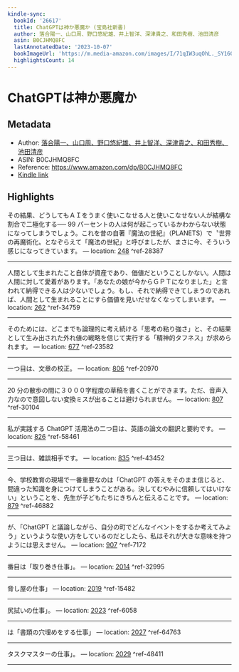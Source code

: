 ```yaml
---
kindle-sync:
  bookId: '26617'
  title: ChatGPTは神か悪魔か (宝島社新書)
  author: 落合陽一、山口周、野口悠紀雄、井上智洋、深津貴之、和田秀樹、池田清彦
  asin: B0CJHMQ8FC
  lastAnnotatedDate: '2023-10-07'
  bookImageUrl: 'https://m.media-amazon.com/images/I/71qIW3uqOhL._SY160.jpg'
  highlightsCount: 14
---
```

# ChatGPTは神か悪魔か
## Metadata
* Author: [落合陽一、山口周、野口悠紀雄、井上智洋、深津貴之、和田秀樹、池田清彦](https://www.amazon.comundefined)
* ASIN: B0CJHMQ8FC
* Reference: https://www.amazon.com/dp/B0CJHMQ8FC
* [Kindle link](kindle://book?action=open&asin=B0CJHMQ8FC)

## Highlights
その結果、どうしてもＡＩをうまく使いこなせる人と使いこなせない人が結構な割合で二極化する── 99 パーセントの人は何が起こっているかわからない状態になってしまうでしょう。これを昔の自著『魔法の世紀』（PLANETS）で〝世界の再魔術化〟となぞらえて「魔法の世紀」と呼びましたが、まさに今、そういう感じになってきています。 — location: [248](kindle://book?action=open&asin=B0CJHMQ8FC&location=248) ^ref-28387

---
人間として生まれたこと自体が資産であり、価値だということしかない。人間は人間に対して愛着があります。「あなたの娘が今からＧＰＴになりました」と言われて納得できる人は少ないでしょう。もし、それで納得できてしまうのであれば、人間として生まれることにすら価値を見いだせなくなってしまいます。 — location: [262](kindle://book?action=open&asin=B0CJHMQ8FC&location=262) ^ref-34759

---
そのためには、どこまでも論理的に考え続ける「思考の粘り強さ」と、その結果として生み出された外れ値の戦略を信じて実行する「精神的タフネス」が求められます。 — location: [677](kindle://book?action=open&asin=B0CJHMQ8FC&location=677) ^ref-23582

---
一つ目は、文章の校正。 — location: [806](kindle://book?action=open&asin=B0CJHMQ8FC&location=806) ^ref-20970

---
20 分の散歩の間に３０００字程度の草稿を書くことができます。ただ、音声入力なので意図しない変換ミスが出ることは避けられません。 — location: [807](kindle://book?action=open&asin=B0CJHMQ8FC&location=807) ^ref-30104

---
私が実践する ChatGPT 活用法の二つ目は、英語の論文の翻訳と要約です。 — location: [826](kindle://book?action=open&asin=B0CJHMQ8FC&location=826) ^ref-58461

---
三つ目は、雑談相手です。 — location: [835](kindle://book?action=open&asin=B0CJHMQ8FC&location=835) ^ref-43452

---
今、学校教育の現場で一番重要なのは「ChatGPT の答えをそのまま信じると、間違った知識を身につけてしまうことがある。決してむやみに信頼してはいけない」ということを、先生が子どもたちにきちんと伝えることです。 — location: [879](kindle://book?action=open&asin=B0CJHMQ8FC&location=879) ^ref-46882

---
が、「ChatGPT と議論しながら、自分の町でどんなイベントをするか考えてみよう」というような使い方をしているのだとしたら、私はそれが大きな意味を持つようには思えません。 — location: [907](kindle://book?action=open&asin=B0CJHMQ8FC&location=907) ^ref-7172

---
番目は「取り巻き仕事」。 — location: [2014](kindle://book?action=open&asin=B0CJHMQ8FC&location=2014) ^ref-32995

---
脅し屋の仕事」 — location: [2019](kindle://book?action=open&asin=B0CJHMQ8FC&location=2019) ^ref-15482

---
尻拭いの仕事」。 — location: [2023](kindle://book?action=open&asin=B0CJHMQ8FC&location=2023) ^ref-6058

---
は「書類の穴埋めをする仕事」 — location: [2027](kindle://book?action=open&asin=B0CJHMQ8FC&location=2027) ^ref-64763

---
タスクマスターの仕事」。 — location: [2029](kindle://book?action=open&asin=B0CJHMQ8FC&location=2029) ^ref-48411

---
